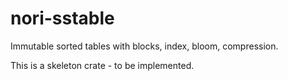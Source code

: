 # nori-sstable

Immutable sorted tables with blocks, index, bloom, compression.

This is a skeleton crate - to be implemented.
